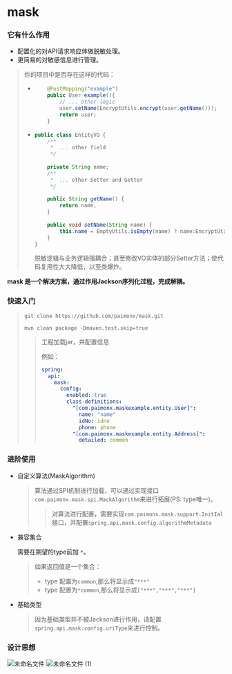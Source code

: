 # mask

### 它有什么作用

* 配置化的对API请求响应体做脱敏处理。
* 更简易的对敏感信息进行管理。

> 你的项目中是否存在这样的代码：
>
> * ```java
>       @PostMapping("example")
>       public User example(){
>           // ... other logic
>           user.setName(EncryptUtils.encrypt(user.getName()));
>           return user;
>       }
>   ```
>
> * ```java
>   public class EntityVO {
>       /**
>        *  ... other field
>        */
>       
>       private String name;
>       /**
>        *  ... other Setter and Getter
>        */
>       
>       public String getName() {
>           return name;
>       }
>       
>       public void setName(String name) {
>           this.name = EmptyUtils.isEmpty(name) ? name:EncryptUtils.encrypt(name);
>       }
>   }
>   ```
>
>   脱敏逻辑与业务逻辑强耦合；甚至修改VO实体的部分Setter方法；使代码复用性大大降低，以至类爆炸。

**mask 是一个解决方案，通过作用Jackson序列化过程，完成解耦。**

### 快速入门

> ```shell
> git clone https://github.com/paimonx/mask.git
> ```
>
> ```shell
> mvn clean package -Dmaven.test.skip=true
> ```
>
> >  工程加载jar，并配置信息
> >
> > 例如：
> >
> > ```yaml
> > spring:
> >   api:
> >     mask:
> >       config:
> >         enabled: true
> >         class-definitions:
> >           "[com.paimonx.maskexample.entity.User]":
> >             name: "name"
> >             idNo: idno
> >             phone: phone
> >           "[com.paimonx.maskexample.entity.Address]":
> >             detailed: common
> > ```

### 进阶使用

* 自定义算法(MaskAlgorithm)

  >  算法通过SPI机制进行加载，可以通过实现接口 `com.paimonx.mask.spi.MaskAlgorithm`来进行拓展(PS: type唯一)。
  >
  > > 对算法进行配置，需要实现`com.paimonx.mask.support.InitIal`接口，并配置`spring.api.mask.config.algorithmMetadata` 

  

* 兼容集合

  需要在期望的type前加 `*`。

  > 如果返回值是一个集合：
  >
  > * type 配置为`common`,那么将显示成`"***"`
  > * type 配置为`*common`,那么将显示成`["***","***","***"]`

  

* 基础类型

  > 因为基础类型并不被Jackson进行作用，请配置`spring.api.mask.config.uriType`来进行控制。



### 设计思想
![未命名文件](https://user-images.githubusercontent.com/94901242/160125054-fc5db4df-1a49-4629-8967-f4d7e25e3878.png)
![未命名文件 (1)](https://user-images.githubusercontent.com/94901242/160125075-ffb7f58c-9b88-4f9a-baef-18ef280bde79.png)

